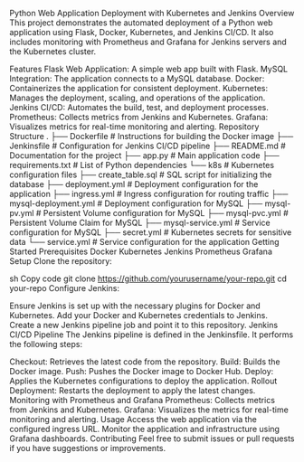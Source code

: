 Python Web Application Deployment with Kubernetes and Jenkins
Overview
This project demonstrates the automated deployment of a Python web application using Flask, Docker, Kubernetes, and Jenkins CI/CD. It also includes monitoring with Prometheus and Grafana for Jenkins servers and the Kubernetes cluster.

Features
Flask Web Application: A simple web app built with Flask.
MySQL Integration: The application connects to a MySQL database.
Docker: Containerizes the application for consistent deployment.
Kubernetes: Manages the deployment, scaling, and operations of the application.
Jenkins CI/CD: Automates the build, test, and deployment processes.
Prometheus: Collects metrics from Jenkins and Kubernetes.
Grafana: Visualizes metrics for real-time monitoring and alerting.
Repository Structure
.
├── Dockerfile                # Instructions for building the Docker image
├── Jenkinsfile               # Configuration for Jenkins CI/CD pipeline
├── README.md                 # Documentation for the project
├── app.py                    # Main application code
├── requirements.txt          # List of Python dependencies
└── k8s                       # Kubernetes configuration files
    ├── create_table.sql      # SQL script for initializing the database
    ├── deployment.yml        # Deployment configuration for the application
    ├── ingress.yml           # Ingress configuration for routing traffic
    ├── mysql-deployment.yml  # Deployment configuration for MySQL
    ├── mysql-pv.yml          # Persistent Volume configuration for MySQL
    ├── mysql-pvc.yml         # Persistent Volume Claim for MySQL
    ├── mysql-service.yml     # Service configuration for MySQL
    ├── secret.yml            # Kubernetes secrets for sensitive data
    └── service.yml           # Service configuration for the application
Getting Started
Prerequisites
Docker
Kubernetes
Jenkins
Prometheus
Grafana
Setup
Clone the repository:

sh
Copy code
git clone https://github.com/yourusername/your-repo.git
cd your-repo
Configure Jenkins:

Ensure Jenkins is set up with the necessary plugins for Docker and Kubernetes.
Add your Docker and Kubernetes credentials to Jenkins.
Create a new Jenkins pipeline job and point it to this repository.
Jenkins CI/CD Pipeline
The Jenkins pipeline is defined in the Jenkinsfile. It performs the following steps:

Checkout: Retrieves the latest code from the repository.
Build: Builds the Docker image.
Push: Pushes the Docker image to Docker Hub.
Deploy: Applies the Kubernetes configurations to deploy the application.
Rollout Deployment: Restarts the deployment to apply the latest changes.
Monitoring with Prometheus and Grafana
Prometheus: Collects metrics from Jenkins and Kubernetes.
Grafana: Visualizes the metrics for real-time monitoring and alerting.
Usage
Access the web application via the configured ingress URL.
Monitor the application and infrastructure using Grafana dashboards.
Contributing
Feel free to submit issues or pull requests if you have suggestions or improvements.

